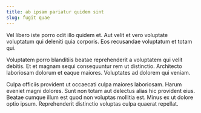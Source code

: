 ```yaml
---
title: ab ipsam pariatur quidem sint
slug: fugit quae
---
```


Vel libero iste porro odit illo quidem et. Aut velit et vero voluptate voluptatum qui deleniti quia corporis. Eos recusandae voluptatum et totam qui.

Voluptatem porro blanditiis beatae reprehenderit a voluptatem qui velit debitis. Et et magnam sequi consequuntur rem ut distinctio. Architecto laboriosam dolorum et eaque maiores. Voluptates ad dolorem qui veniam.

Culpa officiis provident ut occaecati culpa maiores laboriosam. Harum eveniet magni dolores. Sunt non totam aut delectus alias hic provident eius. Beatae cumque illum est quod non voluptas mollitia est. Minus ex ut dolore optio ipsum. Reprehenderit distinctio voluptas culpa quaerat repellat.

